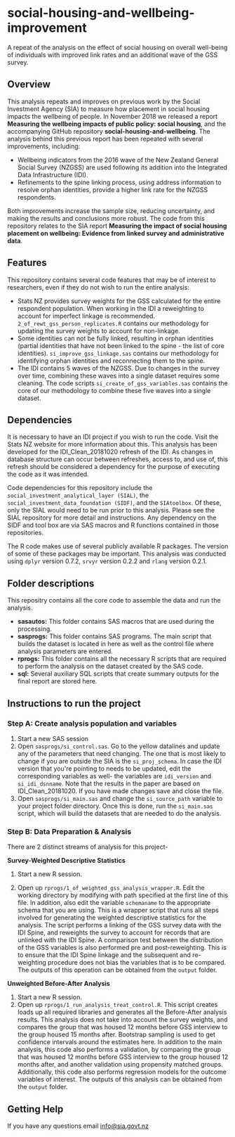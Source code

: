 # social-housing-and-wellbeing-improvement
A repeat of the analysis on the effect of social housing on overall well-being of individuals with improved link rates and an additional wave of the GSS survey.

## Overview
This analysis repeats and improves on previous work by the Social Investment Agency (SIA) to measure how placement in social housing impacts the wellbeing of people. In November 2018 we released a report **Measuring the wellbeing impacts of public policy: social housing**, and the accompanying GitHub repository **social-housing-and-wellbeing**. The analysis behind this previous report has been repeated with several improvements, including:

* Wellbeing indicators from the 2016 wave of the New Zealand General Social Survey (NZGSS) are used following its addition into the Integrated Data Infrastructure (IDI).
* Refinements to the spine linking process, using address information to resolve orphan identities, provide a higher link rate for the NZGSS respondents.

Both improvements increase the sample size, reducing uncertainty, and making the results and conclusions more robust. The code from this repository relates to the SIA report **Measuring the impact of social housing placement on wellbeing: Evidence from linked survey and administrative data**.

## Features
This repository contains several code features that may be of interest to researchers, even if they do not wish to run the entire analysis:

* Stats NZ provides survey weights for the GSS calculated for the entire respondent population. When working in the IDI a reweighting to account for imperfect linkage is recommended. `2_of_rewt_gss_person_replicates.R` contains our methodology for updating the survey weights to account for non-linkage.
* Some identities can not be fully linked, resulting in orphan identities (partial identities that have not been linked to the spine - the list of core identities). `si_improve_gss_linkage.sas` contains our methodology for identifying orphan identities and reconnecting them to the spine.
* The IDI contains 5 waves of the NZGSS. Due to changes in the survey over time, combining these waves into a single dataset requires some cleaning. The code scripts `si_create_of_gss_variables.sas` contains the core of our methodology to combine these five waves into a single dataset.

## Dependencies
It is necessary to have an IDI project if you wish to run the code. Visit the Stats NZ website for more information about this. This analysis has been developed for the IDI_Clean_20181020 refresh of the IDI. As changes in database structure can occur between refreshes, access to, and use of, this refresh should be considered a dependency for the purpose of executing the code as it was intended.

Code dependencies for this repository include the `social_investment_analytical_layer (SIAL)`, the `social_investment_data_foundation (SIDF)`, and the `SIAtoolbox`. Of these, only the SIAL would need to be run prior to this analysis. Please see the SIAL repository for more detail and instructions. Any dependency on the SIDF and tool box are via SAS macros and R functions contained in those repositories.

The R code makes use of several publicly available R packages. The version of some of these packages may be important. This analysis was conducted using `dplyr` version 0.7.2, `srvyr` version 0.2.2 and `rlang` version 0.2.1.

## Folder descriptions
This repositry contains all the core code to assemble the data and run the analysis.

* **sasautos:** This folder contains SAS macros that are used during the processing.
* **sasprogs:** This folder contains SAS programs. The main script that builds the dataset is located in here as well as the control file where analysis parameters are entered.
* **rprogs:** This folder contains all the necessary R scripts that are required to perform the analysis on the dataset created by the SAS code.
* **sql:** Several auxiliary SQL scripts that create summary outputs for the final report are stored here.

## Instructions to run the project
### Step A: Create analysis population and variables
1. Start a new SAS session
2. Open `sasprogs/si_control.sas`. Go to the yellow datalines and update any of the parameters that need changing. The one that is most likely to change if you are outside the SIA is the `si_proj_schema`. In case the IDI version that you're pointing to needs to be updated, edit the corresponding variables as well- the variables are `idi_version` and `si_idi_dsnname`. Note that the results in the paper are based on IDI_Clean_20181020. If you have made changes save and close the file.
3. Open `sasprogs/si_main.sas` and change the `si_source_path` variable to your project folder directory. Once this is done, run the `si_main.sas` script, which will build the datasets that are needed to do the analysis.

### Step B: Data Preparation & Analysis
There are 2 distinct streams of analysis for this project-

**Survey-Weighted Descriptive Statistics**
1. Start a new R session.

2. Open up `rprogs/1_of_weighted_gss_analysis_wrapper.R`. Edit the working directory by modifying with path specified at the first line of this file. In addition, also edit the variable `schemaname` to the appropriate schema that you are using. This is a wrapper script that runs all steps involved for generating the weighted descriptive statistics for the analysis. The script performs a linking of the GSS survey data with the IDI Spine, and reweights the survey to account for records that are unlinked with the IDI Spine. A comparison test between the distribution of the GSS variables is also performed pre and post-reweighting. This is to ensure that the IDI Spine linkage and the subsequent and re-weighting procedure does not bias the variables that is to be compared. The outputs of this operation can be obtained from the `output` folder. 

**Unweighted Before-After Analysis**
1. Start a new R session.
2. Open up `rprogs/1_run_analysis_treat_control.R`. This script creates loads up all required libraries and generates all the Before-After analysis results. This analysis does not take into account the survey weights, and compares the group that was housed 12 months before GSS interview to the group housed 15 months after. Bootstrap sampling is used to get confidence intervals around the estimates here. In addition to the main analysis, this code also performs a validation, by comparing the group that was housed 12 months before GSS interview to the group housed 12 months after, and another validation using propensity matched groups.  Additionally, this code also performs regression models for the outcome variables of interest. The outputs of this analysis can be obtained from the `output` folder. 

## Getting Help
If you have any questions email info@sia.govt.nz

